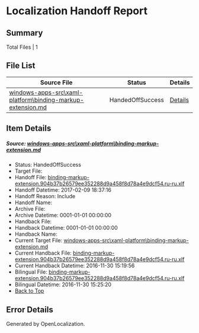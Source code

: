 # <a name='report-top'></a> Localization Handoff Report

## Summary
 Total Files | 1

## File List
 Source File | Status | Details 
 ----------- | ------ | ------- 
 [windows-apps-src\xaml-platform\binding-markup-extension.md](https://cpubwin.visualstudio.com/windows-uwp/_git/windows-uwp/commit/993511baef4e3b167d2c1bcb02da6434e83ed3de?path=windows-apps-src%2Fxaml-platform%2Fbinding-markup-extension.md&_a=contents) | HandedOffSuccess | [Details](#0358443abbfb753ace9276f1cca8dfa0a47455087834)

## Item Details
##### <a name='0358443abbfb753ace9276f1cca8dfa0a47455087834'></a> Source: [windows-apps-src\xaml-platform\binding-markup-extension.md](https://cpubwin.visualstudio.com/windows-uwp/_git/windows-uwp/commit/993511baef4e3b167d2c1bcb02da6434e83ed3de?path=windows-apps-src%2Fxaml-platform%2Fbinding-markup-extension.md&_a=contents)
* Status: HandedOffSuccess
* Target File: 
* Handoff File: [binding-markup-extension.904b37b26579ee352288d9a458f8d78a4e9dcf54.ru-ru.xlf](https://cpubwin.visualstudio.com/windows-uwp/_git/WDCLib.handoff/commit/680d6d7dce7b00e16f4b9adcbbb9f650fbf4fddf?path=ol-handoff%2Fcpubwin%2Fwindows-uwp.ru-ru%2Fmaster%2Fbinding-markup-extension.904b37b26579ee352288d9a458f8d78a4e9dcf54.ru-ru.xlf&_a=contents)
* Handoff Datetime: 2017-02-09 18:37:16
* Handoff Reason: Include
* Handoff Name: 
* Archive File: 
* Archive Datetime: 0001-01-01 00:00:00
* Handback File: 
* Handback Datetime: 0001-01-01 00:00:00
* Handback Name: 
* Current Target File: [windows-apps-src\xaml-platform\binding-markup-extension.md](https://cpubwin.visualstudio.com/windows-uwp/_git/windows-uwp.ru-ru/commit/2f1ac4a1c1d944102739e9b403fc5aad0446f631?path=windows-apps-src%2Fxaml-platform%2Fbinding-markup-extension.md&_a=contents)
* Current Handback File: [binding-markup-extension.904b37b26579ee352288d9a458f8d78a4e9dcf54.ru-ru.xlf](https://cpubwin.visualstudio.com/windows-uwp/_git/WDCLib.handback/commit/4f4d3f9c88983440830197093d5122e9353c13d4?path=ol-handback%2Fcpubwin%2Fwindows-uwp.ru-ru%2Fmaster%2Fbinding-markup-extension.904b37b26579ee352288d9a458f8d78a4e9dcf54.ru-ru.xlf&_a=contents)
* Current Handback Datetime: 2016-11-30 15:19:56
* Bilingual File: [binding-markup-extension.904b37b26579ee352288d9a458f8d78a4e9dcf54.ru-ru.xlf](https://cpubwin.visualstudio.com/windows-uwp/_git/WDCLib.handback/commit/4f4d3f9c88983440830197093d5122e9353c13d4?path=ol-handback%2Fcpubwin%2Fwindows-uwp.ru-ru%2Fmaster%2Fbinding-markup-extension.904b37b26579ee352288d9a458f8d78a4e9dcf54.ru-ru.xlf&_a=contents)
* Bilingual Datetime: 2016-11-30 15:25:20
* [Back to Top](#report-top)


## Error Details

Generated by OpenLocalization.
